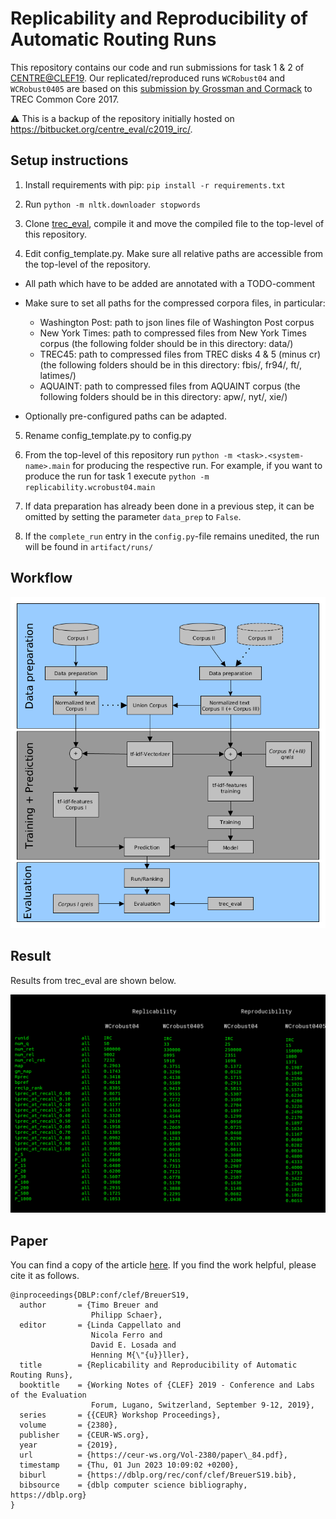 # Replicability and Reproducibility of Automatic Routing Runs
This repository contains our code and run submissions for task 1 & 2 of [CENTRE@CLEF19](https://ceur-ws.org/Vol-2380/paper_258.pdf). Our replicated/reproduced runs `WCRobust04` and `WCRobust0405` are based on this [submission by Grossman and Cormack](https://trec.nist.gov/pubs/trec26/papers/WaterlooCormack-CC.pdf) to TREC Common Core 2017.

:warning: This is a backup of the repository initially hosted on https://bitbucket.org/centre_eval/c2019_irc/.

## Setup instructions
1. Install requirements with pip:
  `pip install -r requirements.txt`

2. Run `python -m nltk.downloader stopwords`

3. Clone [trec_eval](https://github.com/usnistgov/trec_eval), compile it and move the compiled file to the top-level of this repository.

4. Edit config_template.py. Make sure all relative paths are accessible from the top-level of the repository.
  - All path which have to be added are annotated with a TODO-comment

  - Make sure to set all paths for the compressed corpora files, in particular:
    - Washington Post: path to json lines file of Washington Post corpus
    - New York Times: path to compressed files from New York Times corpus (the following folder should be in this directory: data/)
    - TREC45: path to compressed files from TREC disks 4 & 5 (minus cr) (the following folders should be in this directory: fbis/, fr94/, ft/, latimes/)
    - AQUAINT: path to compressed files from AQUAINT corpus (the following folders should be in this directory: apw/, nyt/, xie/)

   - Optionally pre-configured paths can be adapted.

5. Rename config_template.py to config.py

6. From the top-level of this repository run `python -m <task>.<system-name>.main` for producing the respective run. For example, if you want to produce the run for task 1 execute `python -m replicability.wcrobust04.main`

7. If data preparation has already been done in a previous step, it can be
  omitted by setting the parameter `data_prep` to `False`.

8. If the `complete_run` entry in the `config.py`-file remains unedited,
  the run will be found in `artifact/runs/`

## Workflow

![workflow](doc/workflow.png)

## Result

Results from trec_eval are shown below.

![result](doc/result.png)

## Paper

You can find a copy of the article [here](https://ceur-ws.org/Vol-2380/paper_84.pdf). If you find the work helpful, please cite it as follows.

```
@inproceedings{DBLP:conf/clef/BreuerS19,
  author       = {Timo Breuer and
                  Philipp Schaer},
  editor       = {Linda Cappellato and
                  Nicola Ferro and
                  David E. Losada and
                  Henning M{\"{u}}ller},
  title        = {Replicability and Reproducibility of Automatic Routing Runs},
  booktitle    = {Working Notes of {CLEF} 2019 - Conference and Labs of the Evaluation
                  Forum, Lugano, Switzerland, September 9-12, 2019},
  series       = {{CEUR} Workshop Proceedings},
  volume       = {2380},
  publisher    = {CEUR-WS.org},
  year         = {2019},
  url          = {https://ceur-ws.org/Vol-2380/paper\_84.pdf},
  timestamp    = {Thu, 01 Jun 2023 10:09:02 +0200},
  biburl       = {https://dblp.org/rec/conf/clef/BreuerS19.bib},
  bibsource    = {dblp computer science bibliography, https://dblp.org}
}
```